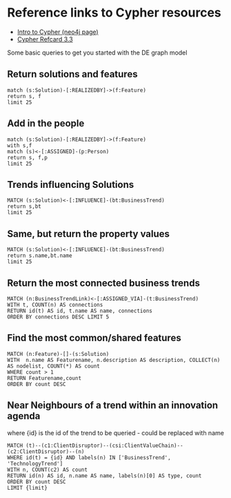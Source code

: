 # Reference links to Cypher resources

* [Intro to Cypher (neo4j page)](https://neo4j.com/developer/cypher-query-language/)
* [Cypher Refcard 3.3](https://neo4j.com/docs/cypher-refcard/current/)

Some basic queries to get you started with the DE graph model

## Return solutions and features

~~~
match (s:Solution)-[:REALIZEDBY]->(f:Feature) 
return s, f
limit 25
~~~

## Add in the people

~~~
match (s:Solution)-[:REALIZEDBY]->(f:Feature)
with s,f
match (s)<-[:ASSIGNED]-(p:Person)
return s, f,p
limit 25
~~~

## Trends influencing Solutions

~~~
MATCH (s:Solution)<-[:INFLUENCE]-(bt:BusinessTrend)
return s,bt
limit 25
~~~

## Same, but return the property values

~~~
MATCH (s:Solution)<-[:INFLUENCE]-(bt:BusinessTrend)
return s.name,bt.name
limit 25
~~~

## Return the most connected business trends

~~~
MATCH (n:BusinessTrendLink)<-[:ASSIGNED_VIA]-(t:BusinessTrend) 
WITH t, COUNT(n) AS connections 
RETURN id(t) AS id, t.name AS name, connections
ORDER BY connections DESC LIMIT 5
~~~

## Find the most common/shared features

~~~
MATCH (n:Feature)-[]-(s:Solution)
WITH  n.name AS Featurename, n.description AS description, COLLECT(n) AS nodelist, COUNT(*) AS count
WHERE count > 1
RETURN Featurename,count
ORDER BY count DESC
~~~

## Near Neighbours of a trend within an innovation agenda

where {id} is the id of the trend to be queried - could be replaced with name

~~~
MATCH (t)--(c1:ClientDisruptor)--(csi:ClientValueChain)--(c2:ClientDisruptor)--(n) 
WHERE id(t) = {id} AND labels(n) IN ['BusinessTrend', 'TechnologyTrend'] 
WITH n, COUNT(c2) AS count 
RETURN id(n) AS id, n.name AS name, labels(n)[0] AS type, count 
ORDER BY count DESC 
LIMIT {limit}
~~~